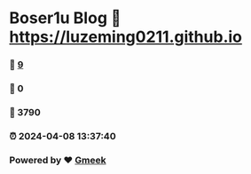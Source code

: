 # Boser1u Blog :link: https://luzeming0211.github.io 
### :page_facing_up: [9](https://luzeming0211.github.io/tag.html) 
### :speech_balloon: 0 
### :hibiscus: 3790 
### :alarm_clock: 2024-04-08 13:37:40 
### Powered by :heart: [Gmeek](https://github.com/Meekdai/Gmeek)
